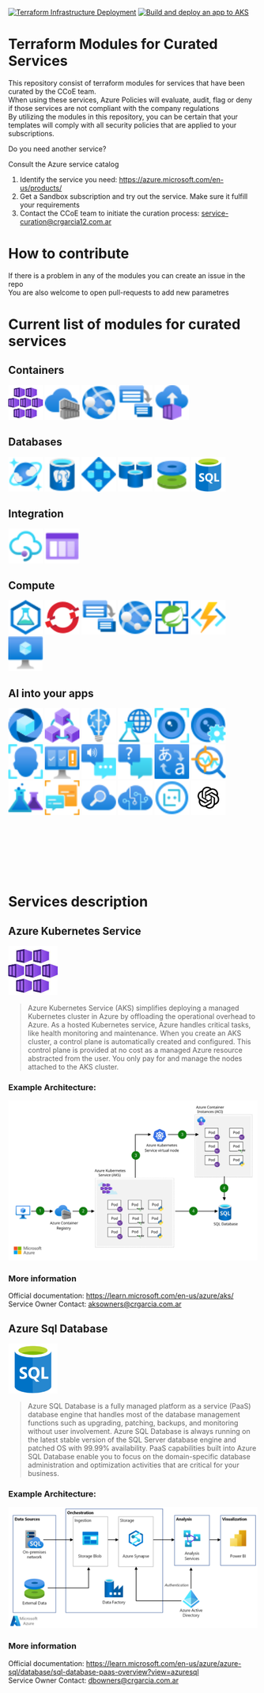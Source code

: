 [![Terraform Infrastructure Deployment](https://github.com/crgarcia12/azure-aks-advanced/actions/workflows/infra.yml/badge.svg)](https://github.com/crgarcia12/azure-aks-advanced/actions/workflows/infra.yml)
[![Build and deploy an app to AKS](https://github.com/crgarcia12/azure-aks-advanced/actions/workflows/app.yml/badge.svg)](https://github.com/crgarcia12/azure-aks-advanced/actions/workflows/app.yml)
# Terraform Modules for Curated Services
This repository consist of terraform modules for services that have been curated by the CCoE team.</br>
When using these services, Azure Policies will evaluate, audit, flag or deny if those services are not compliant with the company regulations<br>
By utilizing the modules in this repository, you can be certain that your templates will comply with all security policies that are applied to your subscriptions.

Do you need another service?

Consult the Azure service catalog
1. Identify the service you need: https://azure.microsoft.com/en-us/products/
1. Get a Sandbox subscription and try out the service. Make sure it fulfill your requirements
1. Contact the CCoE team to initiate the curation process: service-curation@crgarcia12.com.ar

# How to contribute
If there is a problem in any of the modules you can create an issue in the repo<br>
You are also welcome to open pull-requests to add new parametres

# Current list of modules for curated services

## Containers

<p float="left">
    <img src="readme-media/aks.jpg" width="70" height="70" />
    <img src="readme-media/10105-icon-service-Container-Registries.svg" width="70" height="70" />
    <img src="readme-media/10035-icon-service-App-Services.svg" width="70" height="70" />
    <img src="readme-media/10031-icon-service-Batch-Accounts.svg" width="70" height="70" />
    <img src="readme-media/icon-service-Container-Instances.svg" width="70" height="70" />
</p>

## Databases

<p float="left">
    <img src="readme-media/10121-icon-service-Azure-Cosmos-DB.svg" width="70" height="70" />
    <img src="readme-media/10131-icon-service-Azure-Database-PostgreSQL-Server.svg" width="70" height="70" />
    <img src="readme-media/10134-icon-service-SQL-Elastic-Pools.svg" width="70" height="70" />
    <img src="readme-media/10137-icon-service-Cache-Redis.svg" width="70" height="70" />
    <img src="readme-media/icon-service-Disks.svg" width="70" height="70" />
    <img src="readme-media/sql.png" width="70" height="70" />
</p>

## Integration
<p float="left">
    <img src="readme-media/10042-icon-service-API-Management-Services.svg" width="70" height="70" />
    <img src="readme-media/10840-icon-service-Storage-Queue.svg" width="70" height="70" />
</p>

## Compute

<p float="left">
    <img src="readme-media/02423-icon-service-Load-Testing.svg" width="70" height="70" />
    <img src="readme-media/03331-icon-service-Azure-Red-Hat-OpenShift.svg" width="70" height="70" />
    <img src="readme-media/10031-icon-service-Batch-Accounts.svg" width="70" height="70" />
    <img src="readme-media/10035-icon-service-App-Services.svg" width="70" height="70" />
    <img src="readme-media/icon-service-Azure-Spring-Apps.svg" width="70" height="70" />
    <img src="readme-media/icon-service-Function-Apps.svg" width="70" height="70" />
    <img src="readme-media/icon-service-Virtual-Machine.svg" width="70" height="70" />
</p>

## AI into your apps

<p float="left">
    <img src="readme-media/10854-icon-service-Media.svg" width="70" height="70" />
    <img src="readme-media/block-chain.svg" width="70" height="70" />
    <img src="readme-media/00028-icon-service-Batch-AI.svg" width="70" height="70" />
    <img src="readme-media/00030-icon-service-Machine-Learning-Studio-(Classic)-Web-Services.svg" width="70" height="70" />
    <img src="readme-media/00792-icon-service-Computer-Vision.svg" width="70" height="70" />
    <img src="readme-media/00793-icon-service-Custom-Vision.svg" width="70" height="70" />
    <img src="readme-media/00794-icon-service-Face-APIs.svg" width="70" height="70" />
    <img src="readme-media/00795-icon-service-Content-Moderators.svg" width="70" height="70" />
    <img src="readme-media/00797-icon-service-Speech-Services.svg" width="70" height="70" />
    <img src="readme-media/00799-icon-service-QnA-Makers.svg" width="70" height="70" />
    <img src="readme-media/00800-icon-service-Translator-Text.svg" width="70" height="70" />
    <img src="readme-media/00814-icon-service-Anomaly-Detector.svg" width="70" height="70" />
    <img src="readme-media/01239-icon-service-Azure-Experimentation-Studio.svg" width="70" height="70" />
    <img src="readme-media/02876-icon-service-Language.svg" width="70" height="70" />
    <img src="readme-media/10044-icon-service-Cognitive-Search.svg" width="70" height="70" />
    <img src="readme-media/10162-icon-service-Cognitive-Services.svg" width="70" height="70" />
    <img src="readme-media/10165-icon-service-Bot-Services.svg" width="70" height="70" />
    <img src="readme-media/aoai.png" width="70" height="70" />
</p>

<br/><br/><br/><br/><br/><br/>

# Services description
## Azure Kubernetes Service
<img src="readme-media/aks.jpg" width="100" height="100" /><br/>
>Azure Kubernetes Service (AKS) simplifies deploying a managed Kubernetes cluster in Azure by offloading the operational overhead to Azure. As a hosted Kubernetes service, Azure handles critical tasks, like health monitoring and maintenance. When you create an AKS cluster, a control plane is automatically created and configured. This control plane is provided at no cost as a managed Azure resource abstracted from the user. You only pay for and manage the nodes attached to the AKS cluster.

### Example Architecture:<br/>
![](readme-media/aks-arch.svg)


### More information
Official documentation: https://learn.microsoft.com/en-us/azure/aks/</br>
Service Owner Contact: aksowners@crgarcia.com.ar

## Azure Sql Database
<img src="readme-media/sql.png" width="100" height="100" /><br/>
>Azure SQL Database is a fully managed platform as a service (PaaS) database engine that handles most of the database management functions such as upgrading, patching, backups, and monitoring without user involvement. Azure SQL Database is always running on the latest stable version of the SQL Server database engine and patched OS with 99.99% availability. PaaS capabilities built into Azure SQL Database enable you to focus on the domain-specific database administration and optimization activities that are critical for your business.

### Example Architecture:<br/>
![](readme-media/sql-arch.png)


### More information
Official documentation: https://learn.microsoft.com/en-us/azure/azure-sql/database/sql-database-paas-overview?view=azuresql</br>
Service Owner Contact: dbowners@crgarcia.com.ar